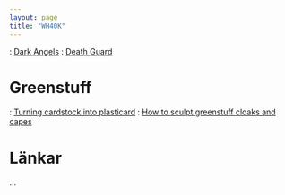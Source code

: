 ```yaml
---
layout: page
title: "WH40K"
---
```


: [Dark Angels](https://wahapedia.ru/wh40k9ed/factions/space-marines/dark-angels)
: [Death Guard](https://wahapedia.ru/wh40k9ed/factions/death-guard/)

# Greenstuff

: [Turning cardstock into plasticard](https://fromthewarp.blogspot.com/2011/06/turning-cardstock-into-plasticard.html)
: [How to sculpt greenstuff cloaks and capes](https://fromthewarp.blogspot.com/2012/06/how-to-sculpt-greenstuff-cloaks-and.html?m=1)

# Länkar

...
